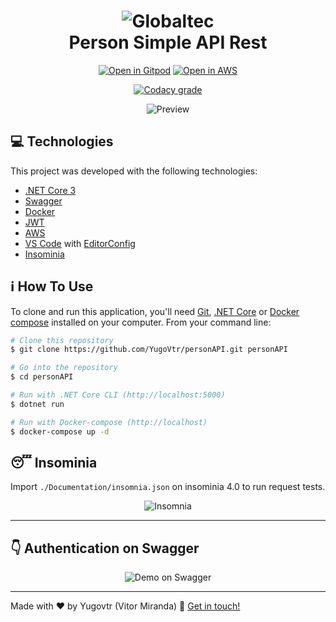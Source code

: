 <h1 align="center">
    <img alt="Globaltec" src="https://res.cloudinary.com/yugovtr/image/upload/v1600333314/personAPI/globaltec_yjtyap.jpg" />
    <br>
    Person Simple API Rest
</h1>

<p align="center">
    <a href="https://gitpod.io/#snapshot/05e66473-75c9-45cd-b6a6-77085bb22042"><img alt="Open in Gitpod" src="https://gitpod.io/button/open-in-gitpod.svg"></a>
    <a href="http://ec2-3-23-17-201.us-east-2.compute.amazonaws.com/index.html"><img alt="Open in AWS" src="https://res.cloudinary.com/yugovtr/image/upload/v1600334386/personAPI/open-in-aws_rknzaq.svg"></a>
</p>


<p align="center">
  <a href="https://www.codacy.com/manual/YugoVtr/personAPI?utm_source=github.com&amp;utm_medium=referral&amp;utm_content=YugoVtr/personAPI&amp;utm_campaign=Badge_Grade">
    <img alt="Codacy grade" src="https://app.codacy.com/project/badge/Grade/7a099ee8bdd4451b859fe15641bd0698">
  </a>
</p>


<p align="center">
  <img alt="Preview" src="https://res.cloudinary.com/yugovtr/image/upload/v1600335195/personAPI/screenshot_el4r1l.png">
</p>

## :computer: Technologies

This project was developed with the following technologies:

-  [.NET Core 3](https://dotnet.microsoft.com/)
-  [Swagger](https://swagger.io/)
-  [Docker](https://www.docker.com/)
-  [JWT](https://jwt.io/)
-  [AWS](https://aws.amazon.com/pt/)
-  [VS Code][vc] with [EditorConfig][vceditconfig]
-  [Insominia](https://insomnia.rest/download/)

## :information_source: How To Use

To clone and run this application, you'll need [Git](https://git-scm.com), [.NET Core][dotnet] or [Docker compose][docker] installed on your computer. From your command line:

```bash
# Clone this repository
$ git clone https://github.com/YugoVtr/personAPI.git personAPI

# Go into the repository
$ cd personAPI

# Run with .NET Core CLI (http://localhost:5000)
$ dotnet run

# Run with Docker-compose (http://localhost)
$ docker-compose up -d 
```

## :sleeping: Insominia

Import `./Documentation/insomnia.json` on insominia 4.0 to run request tests. 

<p align="center">
  <img alt="Insomnia" src="https://res.cloudinary.com/yugovtr/image/upload/v1600336859/personAPI/screenshot_1_tlilli.png">
</p>

---

## :point_down: Authentication on Swagger


<p align="center">
  <img alt="Demo on Swagger" src="https://res.cloudinary.com/yugovtr/image/upload/v1600337927/personAPI/2020-09-17-07-03-15_crhmsj.gif">
</p>

---

Made with ♥ by Yugovtr (Vitor Miranda) :wave: [Get in touch!](https://www.linkedin.com/in/vitor-hugo-rodrigues-miranda-366709170/)

[dotnet]: https://dotnet.microsoft.com/download
[docker]: https://docs.docker.com/compose/
[vc]: https://code.visualstudio.com/
[vceditconfig]: https://marketplace.visualstudio.com/items?itemName=EditorConfig.EditorConfig
